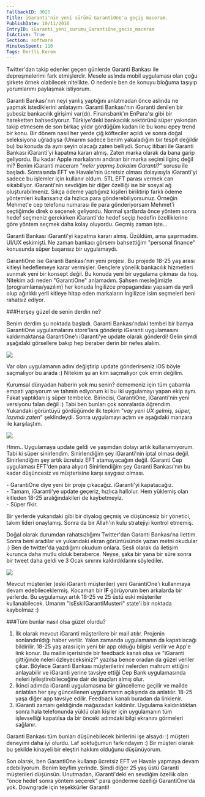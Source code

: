 ```yaml
---
FallbackID: 3025
Title: iGaranti'nin yeni sürümü GarantiOne'a geçiş maceram.
PublishDate: 10/11/2016
EntryID: iGaranti_yeni_surumu_GarantiOne_gecis_maceram
IsActive: True
Section: software
MinutesSpent: 110
Tags: Dertli Kerem
---
```

Twitter'dan takip edenler geçen günlerde Garanti Bankası ile depreşmelerimi fark etmişlerdir. Mesele aslında mobil uygulaması olan çoğu şirkete örnek olabilecek nitelikte. O nedenle ben de konuyu bloğuma taşıyıp yorumlarımı paylaşmak istiyorum.Garanti Bankası'nın neyi yanlış yaptığını anlatmadan önce aslında ne yapmak istediklerini anlatayım. Garanti Bankası'nın iGaranti denilen bir şubesiz bankacılık girişimi var(dı). Finansbank'ın EnPara'sı gibi bir hareketten bahsediyoruz. Türkiye'deki bankacılık sektörünü süper yakından takip etmesem de son birkaç yıldır gördüğüm kadarı ile bu konu epey trend bir konu. Bir dönem nasıl her yerde çiğ köfteciler açıldı ve sonra doğal seleksiyona uğradıysa (Umarım sadece benim yakaladığım bir tespit değildir bu) bu konuda da aynı şeyin olacağı zaten belliydi. Sonuç itibari ile Garanti Bankası iGaranti'yi kapatma kararı almış. Zaten marka olarak da bana garip geliyordu. Bu kadar Apple markalarını andıran bir marka seçimi ilginç değil mi? Benim iGaranti maceram "*neler yapmış bakalım Garanti?*" sorusu ile başladı. Sonrasında EFT ve Havale'nin ücretsiz olması dolayısıyla iGaranti'yi sadece bu işlemler için kullanır oldum. 5TL EFT parası vermek can sıkabiliyor. iGaranti'nin sevdiğim bir diğer özelliği ise bir sosyal ağ oluşturabilmeniz. Sıkça ödeme yaptığınız kişileri biriktirip farklı ödeme yöntemleri kullansanız da hızlıca para gönderebiliyorsunuz. Örneğin Mehmet'e cep telefonu numarası ile para gönderiyorsam Mehmet'i seçtiğimde direk o seçenek geliyordu. Normal şartlarda önce yöntem sonra hedef seçmeniz gerekirken iGaranti'de hedef seçip hedefin özelliklerine göre yöntem seçmek daha kolay oluyordu. Geçmiş zaman işte...Garanti Bankası iGaranti'yi kapatma kararı almış. Üzüldüm, ama şaşırmadım. UI/UX eskimişti. Ne zaman bankacı görsem bahsettiğim "personal finance" konusunda süper başarısız bir uygulamaydı.GarantiOne ise Garanti Bankası'nın yeni projesi. Bu projede 18-25 yaş arası kitleyi hedeflemeye karar vermişler. Gençlere yönelik bankacılık hizmetleri sunmak yeni bir konsept değil. Bu konuda yeni bir uygulama çıkması da hoş. Nitekim adı neden "GarantiOne" anlamadım. Şahsen mesleğimizle (programlama/yazılım) her konuda İngilizce propagandası yapsam da yerli olup ağırlıklı yerli kitleye hitap eden markaların İngilizce isim seçmeleri beni rahatsız ediyor.###Herşey güzel de senin derdin ne?Benim derdim şu noktada başladı. Garanti Bankası'ndaki tembel bir bamya GarantiOne uygulamalarını store'lara gönderip iGaranti uygulamasını kaldırmaktansa GarantiOne'ı iGaranti'ye update olarak gönderdi! Gelin şimdi aşağıdaki görsellere bakıp hep beraber derin bir nefes alalım.![](http://blob.daron.yondem.com/assets/3025/garanti-1.png)Var olan uygulamanın adını değiştirip update gönderirseniz iOS böyle saçmalıyor bu arada :) Nitekim şu an kim saçmalıyor çok emin değilim.Kurumsal dünyadan haberin yok mu senin? dememeniz için tüm çabamla empati yapıyorum ve tahmin ediyorum ki bu iki uygulamayı yapan ekip aynı. Fakat yaptıkları iş süper tembelce. Birincisi, GarantiOne, iGaranti'nin yeni versiyonu falan değil :) Tabi ben bunları çok sonralarda öğrendim. Yukarıdaki görüntüyü gördüğümde ilk tepkim "*vay yeni UX gelmiş, süper, lazımdı zaten*" şeklindeydi. Sonra uygulamayı açtım ve aşağıdaki manzara ile karşılaştım.![](http://blob.daron.yondem.com/assets/3025/garanti-2.png)Hmm.. Uygulamaya update geldi ve yaşımdan dolayı artık kullanamıyorum. Tabi ki süper sinirlendim. Sinirlendiğim şey iGaranti'nin iptal olması değil. Sinirlendiğim şey artık ücretsiz EFT atamayacağım değil. (Garanti Cep uygulaması EFT'den para alıyor) Sinirlendiğim şey Garanti Bankası'nın bu kadar düşüncesiz ve müşterisine karşı saygısız olması. \- GarantiOne diye yeni bir proje çıkacağız. iGaranti'yi kapatacağız.  \- Tamam, iGaranti'ye update geçeriz, hızlıca hallolur. Hem yüklemiş olan kitleden 18-25 aralığındakileri de kaybetmeyiz.  \- Süper fikir.   Bir yerlerde yukarıdaki gibi bir diyalog geçmiş ve düşüncesiz bir yönetici, takım lideri onaylamış. Sonra da bir Allah'ın kulu stratejiyi kontrol etmemiş. Doğal olarak durumdan rahatsızlığımı Twitter'dan Garanti Bankası'na ilettim. Sonra beni aradılar ve yukarıdaki ekran görüntüsünde yazan metni okudular :) Ben de twitter'da yazdığımı okudum onlara. Sesli olarak da iletişim kurunca daha mutlu olduk beraberce. Neyse, şaka bir yana bir süre sonra bir tweet daha geldi ve 3 Ocak sınırını kaldırdıklarını söylediler. ![](http://blob.daron.yondem.com/assets/3025/garanti-3.png)Mevcut müşteriler (eski iGaranti müşteriler) yeni GarantiOne'ı kullanmaya devam edebileceklermiş. Kocaman bir **IF** görüyorum ben arkalarda bir yerlerde. Bu uygulamayı artık 18-25 ve 25 üstü eski müşteriler kullanabilecek. Umarım "IsEskiIGarantiMusteri" state'i bir noktada kaybolmaz :)###Tüm bunlar nasıl olsa güzel olurdu?1. İlk olarak mevcut iGaranti müşterilere bir mail atılır. Projenin sonlandırıldığı haber verilir. Yakın zamanda uygulamanın da kapatılacağı bildirilir. 18-25 yaş arası için yeni bir app olduğu bilgisi verilir ve App'e link konur. Bu mailin içerisinde bir feedback kanalı olsa ve "iGaranti gittiğinde neleri özleyeceksiniz?" yazılsa bence oradan da güzel veriler çıkar. Böylece Garanti Bankası müşterilerini nelerden mahrum ettiğini anlayabilir ve iGaranti yerine tavsiye ettiği Cep Bank uygulamasında neleri iyileştirebileceğine dair de ipuçları almış olur.2. İkinci adımda iGaranti uygulamasına bir güncelleme geçilir ve mailde anlatılan her şey güncellenen uygulamanın açılışında da anlatılır. 18-25 yaşa diğer app tavsiye edilir. Feedback kanalı buradan da linklenir.3. iGaranti zamanı geldiğinde mağazadan kaldırılır. Uygulama kaldırıldıktan sonra hala telefonunda yüklü olan kişiler için uygulamanın tüm işlevselliği kapatılsa da bir önceki adımdaki bilgi ekranını görmeleri sağlanır. Garanti Bankası tüm bunları düşünebilecek birilerini işe alsaydı :) müşteri deneyimi daha iyi olurdu. Laf soktuğumun farkındayım :) Bir müşteri olarak bu şekilde kinayeli bir eleştiri hakkım olduğunu düşünüyorum. Son olarak, ben GarantiOne kullanıp ücretsiz EFT ve Havale yapmaya devam edebiliyorum. Benim keyfim yerinde. Şimdi diğer 25 yaş üstü Garanti müşterileri düşünsün. Unutmadan, iGaranti'deki en sevdiğim özellik olan "önce hedef sonra yöntem seçerek" para gönderme özelliği GarantiOne'da yok. Downgrade için teşekkürler Garanti!
